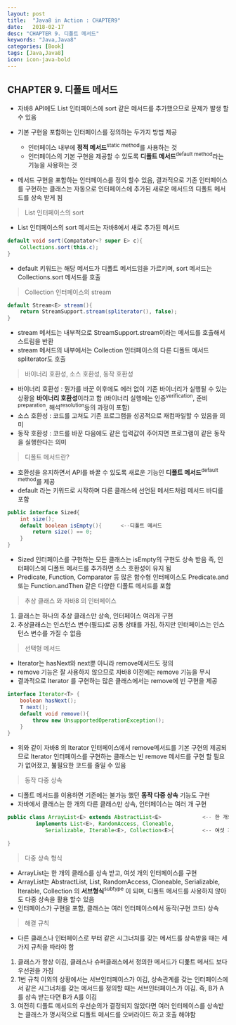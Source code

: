 ```yaml
---
layout: post
title:  "Java8 in Action : CHAPTER9"
date:   2018-02-17
desc: "CHAPTER 9. 디폴트 메서드"
keywords: "Java,Java8"
categories: [Book]
tags: [Java,Java8]
icon: icon-java-bold
---
```


## CHAPTER 9. 디폴트 메서드

- 자바8 API에도 List 인터페이스에 sort 같은 메서드를 추가했으므로 문제가 발생 할수 있음

- 기본 구현을 포함하는 인터페이스를 정의하는 두가지 방법 제공

    - 인터페이스 내부에 **정적 메서드**<sup>static method</sup>를 사용하는 것
    - 인터페이스의 기본 구현을 제공할 수 있도록 **디폴트 메서드**<sup>default method</sup>라는 기능을 사용하는 것

- 메서드 구현을 포함하는 인터페이스를 정의 할수 있음, 결과적으로 기존 인터페이스를 구현하는 클래스는 자동으로 인터페이스에 추가된 
새로운 메서드의 디폴트 메서드를 상속 받게 됨

> List 인터페이스의 sort

- List 인터페이스의 sort 메서드는 자바8에서 새로 추가된 메서드

```java
default void sort(Compatator<? super E> c){
    Collections.sort(this.c);
}
```

- default 키워드는 해당 메서드가 디폴트 메서드임을 가르키며, sort 메서드는 Collections.sort 메서드를 호출

> Collection 인터페이스의 stream

```java
default Stream<E> stream(){
    return StreamSupport.stream(spliterator(), false);
}
```

- stream 메서드는 내부적으로 StreamSupport.stream이라는 메서드를 호출해서 스트림을 반환
- stream 메서드의 내부에서는 Collection 인터페이스의 다른 디폴트 메서드 spliterator도 호출

> 바이너리 호환성, 소스 호환성, 동작 호환성

- 바이너리 호환성 : 뭔가를 바꾼 이후에도 에러 없이 기존 바이너리가 실행될 수 있는 상황을 **바이너리 호환성**이라고 함
(바이너리 실행에는 인증<sup>verification</sup>, 준비<sup>preparation</sup>, 해석<sup>resolution</sup>등의 과정이 포함)
- 소스 호환성 : 코드를 고쳐도 기존 프로그램을 성공적으로 재컴파일할 수 있음을 의미
- 동작 호환성 : 코드를 바꾼 다음에도 같은 입력값이 주어지면 프로그램이 같은 동작을 실행한다는 의미


> 디폴트 메서드란?

- 호환성을 유지하면서 API를 바꿀 수 있도록 새로운 기능인 **디폴트 메서드**<sup>default method</sup>를 제공
- default 라는 키워드로 시작하며 다른 클래스에 선언된 메서드처럼 메서드 바디를 포함

```java
public interface Sized{
    int size();
    default boolean isEmpty(){      <--디폴트 메서드
        return size() == 0;
    }
}
```
- Sized 인터페이스를 구현하는 모든 클래스는 isEmpty의 구현도 상속 받음 즉, 인터페이스에 디폴트 메서드를 추가하면 소스 호환성이 유지 됨
- Predicate, Function, Comparator 등 많은 함수형 인터페이스도 Predicate.and 또는 Function.andThen 같은 다양한 디폴트 메서드를 포함

> 추상 클래스 와 자바8 의 인터페이스

1. 클래스는 하나의 추상 클래스만 상속, 인터페이스 여러개 구현
2. 추상클래스는 인스턴스 변수(필드)로 공통 상태를 가짐, 하지만 인터페이스는 인스턴스 변수를 가질 수 없음

> 선택형 메서드

- Iterator는 hasNext와 next뿐 아니라 remove메서드도 정의
- remove 기능은 잘 사용하지 않으므로 자바8 이전에는 remove 기능을 무시
- 결과적으로 Iterator 를 구현하는 많은 클래스에서는 remove에 빈 구현을 제공

```java
interface Iterator<T> {
    boolean hasNext();
    T next();
    default void remove(){
        throw new UnsupportedOperationException();
    }
}
```

- 위와 같이 자바8 의 Iterator 인터페이스에서 remove메서드를 기본 구현의 제공되므로 Iterator 인터페이스를 구현하는 클래스는 빈 remove 메서드를 
구현 할 필요가 없어졌고, 붎필요한 코드를 줄일 수 있음
 
> 동작 다중 상속

- 디폴트 메서드를 이용하면 기존에는 불가능 했던 **동작 다중 상속** 기능도 구현
- 자바에서 클래스는 한 개의 다른 클래스만 상속, 인터페이스는 여러 개 구현

```java
public class ArrayList<E> extends AbstractList<E>             <-- 한 개의 클래스를 상속 받음
         implements List<E>, RandomAccess, Cloneable,
            Serializable, Iterable<E>, Collection<E>{         <-- 여섯 개의 인터페이스를 구현
    
}
```

> 다중 상속 형식

- ArrayList는 한 개의 클래스를 상속 받고, 여섯 개의 인터페이스를 구현
- ArrayList는 AbstractList, List, RandomAccess, Cloneable, Serializable, Iterable, Collection 의 **서브형식**<sup>subtype</sup>
이 되며, 디폴트 메서드를 사용하지 않아도 다중 상속을 활용 할수 있음
- 인터페이스가 구현을 포함, 클래스는 여러 인터페이스에서 동작(구현 코드) 상속

> 해결 규칙

- 다른 클래스나 인터페이스로 부터 같은 시그너처를 갖는 메서드를 상속받을 때는 세 가지 규칙을 따라야 함

1. 클래스가 항상 이김, 클래스나 슈퍼클래스에서 정의한 메서드가 디폹트 메서드 보다 우선권을 가짐
2. 1번 규칙 이외의 상황에서는 서브인터페이스가 이김, 상속관계를 갖는 인터페이스에서 같은 시그너처를 갖는 메서드를 정의할 때는 서브인터페이스가 이김.
즉, B가 A를 상속 받는다면 B가 A를 이김
3. 여전히 디폴트 메서드의 우선순의가 결정되지 않았다면 여러 인터페이스를 상속받는 클래스가 명시적으로 디폴트 메서드를 오버라이드 하고 호출 해야함










 
